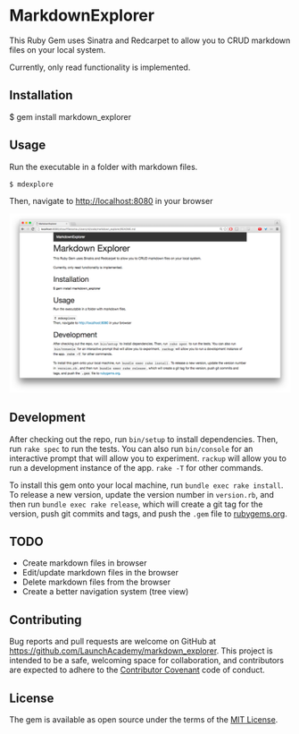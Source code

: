 # MarkdownExplorer

This Ruby Gem uses Sinatra and Redcarpet to allow you to CRUD markdown files on your local system.

Currently, only read functionality is implemented.


## Installation

$ gem install markdown_explorer


## Usage

Run the executable in a folder with markdown files.

```bash
$ mdexplore
```

Then, navigate to <http://localhost:8080> in your browser

![MarkdownExplorer](image.png)


## Development

After checking out the repo, run `bin/setup` to install dependencies. Then, run `rake spec` to run the tests. You can also run `bin/console` for an interactive prompt that will allow you to experiment. `rackup` will allow you to run a development instance of the app. `rake -T` for other commands.

To install this gem onto your local machine, run `bundle exec rake install`. To release a new version, update the version number in `version.rb`, and then run `bundle exec rake release`, which will create a git tag for the version, push git commits and tags, and push the `.gem` file to [rubygems.org](https://rubygems.org).


## TODO

* Create markdown files in browser
* Edit/update markdown files in the browser
* Delete markdown files from the browser
* Create a better navigation system (tree view)


## Contributing

Bug reports and pull requests are welcome on GitHub at https://github.com/LaunchAcademy/markdown_explorer. This project is intended to be a safe, welcoming space for collaboration, and contributors are expected to adhere to the [Contributor Covenant](http://contributor-covenant.org) code of conduct.


## License

The gem is available as open source under the terms of the [MIT License](http://opensource.org/licenses/MIT).

